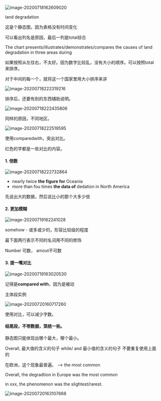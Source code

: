 ![image-20200718162609020](C:\Users\UncleDong\AppData\Roaming\Typora\typora-user-images\image-20200718162609020.png)

land degradation

这是个静态图，因为表格没有时间变化

可以看出列名是原因，最后一列是total综合

The chart presents/illustrates/demonstrates/compares the causes of land degradation in three areas during

如果按照从左往右，不太好。因为数字比较乱，没有大小的顺序。可以按照total来排序。

对于中间的每一个，就将这一个国家里用大小排序来讲

![image-20200718222319216](C:\Users\UncleDong\AppData\Roaming\Typora\typora-user-images\image-20200718222319216.png)

排序后，还要有别的东西辅助说明。

![image-20200718222435806](C:\Users\UncleDong\AppData\Roaming\Typora\typora-user-images\image-20200718222435806.png)

同样的原因，不同地区。

![image-20200718222519595](C:\Users\UncleDong\AppData\Roaming\Typora\typora-user-images\image-20200718222519595.png)

使用comparedwith，突出对比。

红色的字都是一些对比的内容。





#### 1. 倍数

![image-20200718222732864](C:\Users\UncleDong\AppData\Roaming\Typora\typora-user-images\image-20200718222732864.png)

- nearly twice **the figure for** Oceania
- more than fou times **the data of** dedation in North America

先说出大的数据，然后说比小的那个大多少倍

#### 2. 更加模糊

![image-20200719162241028](C:\Users\UncleDong\AppData\Roaming\Typora\typora-user-images\image-20200719162241028.png)

somehow - 或多或少的，形容比较级的程度

最下面两行表示不同的名词用不同的修饰

Number 可数， amout不可数

#### 3. 提一嘴对比

![image-20200719163020530](C:\Users\UncleDong\AppData\Roaming\Typora\typora-user-images\image-20200719163020530.png)

记得是**compared with**，因为是被动



主体段实例

![image-20200720160717260](C:\Users\UncleDong\AppData\Roaming\Typora\typora-user-images\image-20200720160717260.png)

使用对比，可以减少字数。



#### 结尾段，不带数据，笼统一些。

静态图只能体现出哪个最大，哪个最小。

Overall, 最大值的含义的句子 while/ and 最小值的含义的句子 不要重复使用上面的

在欧洲，这个现象最普遍。 --> the most common

Overall, the degradtion in Europe was the most common 

in xxx, the phenomenon was the slightest/rarest. 

 

![image-20200720163107668](C:\Users\UncleDong\AppData\Roaming\Typora\typora-user-images\image-20200720163107668.png)
